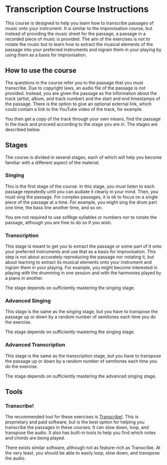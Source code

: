 # Transcription Course Instructions

This course is designed to help you learn how to transcribe passages of music onto your instrument.
It is similar to the improvisation course, but instead of providing the music sheet for the passage,
a passage in a recorded piece of music is provided. The aim of the exercises is not to notate the
music but to learn how to extract the musical elements of the passage into your preferred
instruments and ingrain them in your playing by using them as a basis for improvisation.

## How to use the course

The questions in the course refer you to the passage that you must transcribe. Due to copyright
laws, an audio file of the passage is not provided. Instead, you are given the passage as the
information about the track (artist, album, and track number) and the start and end timestamps of
the passage. There is the option to give an optional external link, which could contain a link to
the YouTube video of the track, for example.

You then get a copy of the track through your own means, find the passage in the track and proceed
according to the stage you are in. The stages are described below.

## Stages

The course is divided in several stages, each of which will help you become familiar with a
different aspect of the material.

### Singing

This is the first stage of the course. In this stage, you must listen to each passage repeatedly
until you can audiate it clearly in your mind. Then, you must sing the passage. For complex
passages, it is ok to focus on a single piece of the passage at a time. For example, you might sing
the drum part one time, the bass line another time, and so on.

You are not required to use solfège syllables or numbers nor to notate the passage, although you are
free to do so if you wish.

### Transcription

This stage is meant to get you to extract the passage or some part of it onto your preferred
instruments and use that as a basis for improvisation. This step is not about accurately reproducing
the passage nor notating it, but about learning to extract its musical elements onto your instrument
and ingrain them in your playing. For example, you might become interested in playing with the
drumming in one session and with the harmonies played by a piano in another.

The stage depends on sufficiently mastering the singing stage.

### Advanced Singing

This stage is the same as the singing stage, but you have to transpose the passage up or down by a
random number of semitones each time you do the exercise.

The stage depends on sufficiently mastering the singing stage.

### Advanced Transcription

This stage is the same as the transcription stage, but you have to transpose the passage up or down
by a random number of semitones each time you do the exercise.

The stage depends on sufficiently mastering the advanced singing stage.

## Tools

### Transcribe!

The recommended tool for these exercises is
[Transcribe!](https://www.seventhstring.com/xscribe/overview.html). This is proprietary and paid
software, but is the best option for helping you transcribe the passages in these courses. It can
slow down, loop, and transpose the audio. It also has built-in tools to help you find which notes
and chords are being played.

There exists similar software, although not as feature-rich as Transcribe. At the very least, you
should be able to easily loop, slow down, and transpose the audio.
